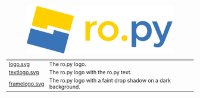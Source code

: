 <p align="center" width="100%">
    <img src="/resources/textlogo.svg" alt="ro.py" height="128em" />
    <br>
</p>

<div align="center">
    <table>
        <tr>
            <td>
                <a href="./logo.svg">logo.svg</a>
            </td>
            <td>The ro.py logo.</td>
        </tr>
        <tr>
            <td>
                <a href="./textlogo.svg">textlogo.svg</a>
            </td>
            <td>The ro.py logo with the ro.py text.</td>
        </tr>
        <tr>
            <td>
                <a href="./framelogo.svg">framelogo.svg</a>
            </td>
            <td>The ro.py logo with a faint drop shadow on a dark background.</td>
        </tr>
    </table>
</div>